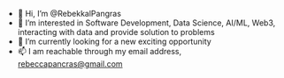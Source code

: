 - 👋 Hi, I’m @RebekkalPangras
- 👀 I’m interested in Software Development, Data Science, AI/ML, Web3, interacting with data and provide solution to problems
- 🌱 I’m currently looking for a new exciting opportunity
- 📫 I am reachable through my email address, rebeccapancras@gmail.com

<!---
RebekkalPangras/RebekkalPangras is a ✨ special ✨ repository because its `README.md` (this file) appears on your GitHub profile.
You can click the Preview link to take a look at your changes.
--->
